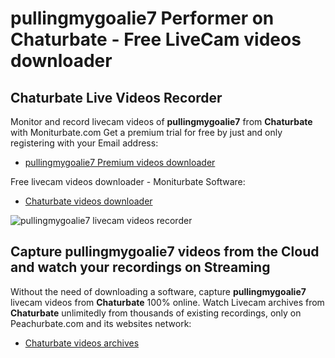 # pullingmygoalie7 Performer on Chaturbate - Free LiveCam videos downloader

## Chaturbate Live Videos Recorder

Monitor and record livecam videos of **pullingmygoalie7** from **Chaturbate** with Moniturbate.com
Get a premium trial for free by just and only registering with your Email address:
* [pullingmygoalie7 Premium videos downloader](https://moniturbate.com/request-demo-licence-key.html)

Free livecam videos downloader - Moniturbate Software:
* [Chaturbate videos downloader](https://moniturbate.com/moniturbate-download-software.html)

![pullingmygoalie7 livecam videos recorder](https://peachurnet.com/templates/moniturbate-software.png)


## Capture pullingmygoalie7 videos from the Cloud and watch your recordings on Streaming

Without the need of downloading a software, capture **pullingmygoalie7** livecam videos from **Chaturbate** 100% online.
Watch Livecam archives from **Chaturbate** unlimitedly from thousands of existing recordings, only on Peachurbate.com and its websites network:
* [Chaturbate videos archives](https://peachurnet.com/)